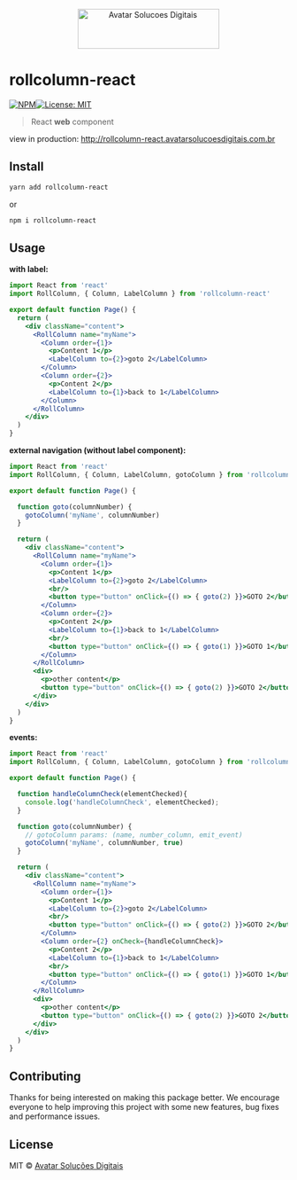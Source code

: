 
<p align="center">
  <img src="https://avatarsolucoesdigitais.com.br/images/avatar-git.svg" height="72" width="256" alt="Avatar Solucoes Digitais" />
</p>


# rollcolumn-react
[![NPM](https://img.shields.io/npm/v/rollcolumn-react.svg)](https://www.npmjs.com/package/rollcolumn-react)[![License: MIT](https://img.shields.io/github/license/avatarsolucoes/rollcolumn-react.svg)](LICENSE)

> React **web** component

view in production: http://rollcolumn-react.avatarsolucoesdigitais.com.br

## Install

```bash
yarn add rollcolumn-react
```
or
```bash
npm i rollcolumn-react
```

## Usage

**with label:**
```jsx
import React from 'react'
import RollColumn, { Column, LabelColumn } from 'rollcolumn-react'

export default function Page() {
  return (
    <div className="content">
      <RollColumn name="myName">
        <Column order={1}>
          <p>Content 1</p>
          <LabelColumn to={2}>goto 2</LabelColumn>
        </Column>
        <Column order={2}>
          <p>Content 2</p>
          <LabelColumn to={1}>back to 1</LabelColumn>
        </Column>
      </RollColumn>
    </div>
  )
}
```

**external navigation (without label component):**

```jsx
import React from 'react'
import RollColumn, { Column, LabelColumn, gotoColumn } from 'rollcolumn-react'

export default function Page() {

  function goto(columnNumber) {
    gotoColumn('myName', columnNumber)
  }

  return (
    <div className="content">
      <RollColumn name="myName">
        <Column order={1}>
          <p>Content 1</p>
          <LabelColumn to={2}>goto 2</LabelColumn>
          <br/>
          <button type="button" onClick={() => { goto(2) }}>GOTO 2</button>
        </Column>
        <Column order={2}>
          <p>Content 2</p>
          <LabelColumn to={1}>back to 1</LabelColumn>
          <br/>
          <button type="button" onClick={() => { goto(1) }}>GOTO 1</button>
        </Column>
      </RollColumn>
      <div>
        <p>other content</p>
        <button type="button" onClick={() => { goto(2) }}>GOTO 2</button>
      </div>
    </div>
  )
}
```

**events:**

```jsx
import React from 'react'
import RollColumn, { Column, LabelColumn, gotoColumn } from 'rollcolumn-react'

export default function Page() {

  function handleColumnCheck(elementChecked){
    console.log('handleColumnCheck', elementChecked);
  }

  function goto(columnNumber) {
    // gotoColumn params: (name, number_column, emit_event)
    gotoColumn('myName', columnNumber, true)
  }

  return (
    <div className="content">
      <RollColumn name="myName">
        <Column order={1}>
          <p>Content 1</p>
          <LabelColumn to={2}>goto 2</LabelColumn>
          <br/>
          <button type="button" onClick={() => { goto(2) }}>GOTO 2</button>
        </Column>
        <Column order={2} onCheck={handleColumnCheck}>
          <p>Content 2</p>
          <LabelColumn to={1}>back to 1</LabelColumn>
          <br/>
          <button type="button" onClick={() => { goto(1) }}>GOTO 1</button>
        </Column>
      </RollColumn>
      <div>
        <p>other content</p>
        <button type="button" onClick={() => { goto(2) }}>GOTO 2</button>
      </div>
    </div>
  )
}
```

## Contributing

Thanks for being interested on making this package better. We encourage everyone to help improving this project with some new features, bug fixes and performance issues.

## License
MIT © [Avatar Solu&ccedil;&otilde;es Digitais](https://github.com/avatarsolucoes/rollcolumns-react.git)
